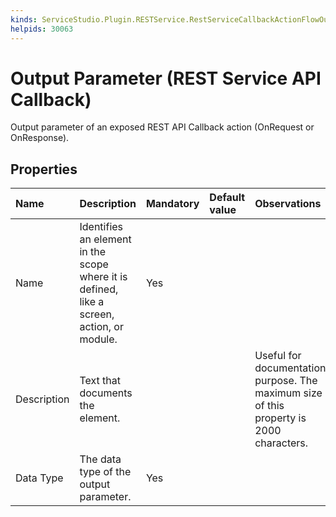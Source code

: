 ```yaml
---
kinds: ServiceStudio.Plugin.RESTService.RestServiceCallbackActionFlowOutputDescriptor
helpids: 30063
---
```


# Output Parameter \(REST Service API Callback\)

Output parameter of an exposed REST API Callback action \(OnRequest or OnResponse\).

## Properties

| Name | Description | Mandatory | Default value | Observations |
| :--- | :--- | :--- | :--- | :--- |
| Name | Identifies an element in the scope where it is defined, like a screen, action, or module. | Yes |  |  |
| Description | Text that documents the element. |  |  | Useful for documentation purpose. The maximum size of this property is 2000 characters. |
| Data Type | The data type of the output parameter. | Yes |  |  |

